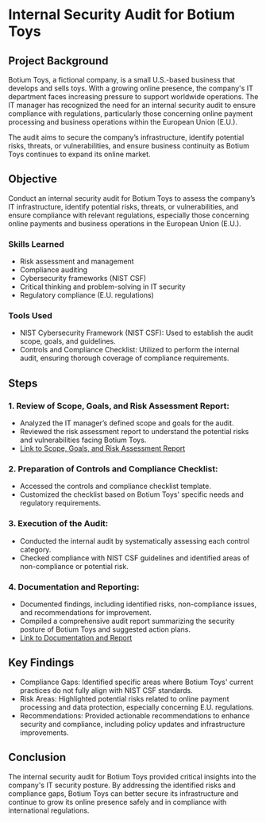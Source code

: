 # Internal Security Audit for Botium Toys

## Project Background

Botium Toys, a fictional company, is a small U.S.-based business that develops and sells toys. With a growing online presence, the company's IT department faces increasing pressure to support worldwide operations. The IT manager has recognized the need for an internal security audit to ensure compliance with regulations, particularly those concerning online payment processing and business operations within the European Union (E.U.).

The audit aims to secure the company’s infrastructure, identify potential risks, threats, or vulnerabilities, and ensure business continuity as Botium Toys continues to expand its online market.

## Objective

Conduct an internal security audit for Botium Toys to assess the company’s IT infrastructure, identify potential risks, threats, or vulnerabilities, and ensure compliance with relevant regulations, especially those concerning online payments and business operations in the European Union (E.U.).

### Skills Learned

- Risk assessment and management
- Compliance auditing
- Cybersecurity frameworks (NIST CSF)
- Critical thinking and problem-solving in IT security
- Regulatory compliance (E.U. regulations)

### Tools Used

- NIST Cybersecurity Framework (NIST CSF): Used to establish the audit scope, goals, and guidelines.
- Controls and Compliance Checklist: Utilized to perform the internal audit, ensuring thorough coverage of compliance requirements.

## Steps
### 1. Review of Scope, Goals, and Risk Assessment Report:
- Analyzed the IT manager’s defined scope and goals for the audit.
- Reviewed the risk assessment report to understand the potential risks and vulnerabilities facing Botium Toys.
- <a href="https://docs.google.com/document/d/1CjwLtK3YEr9xAnOio_IvR0Wwtj5RUkNLIUJ59tV41lU/edit?usp=sharing">Link to Scope, Goals, and Risk Assessment Report</a>
       
### 2. Preparation of Controls and Compliance Checklist:
- Accessed the controls and compliance checklist template.
- Customized the checklist based on Botium Toys' specific needs and regulatory requirements.

### 3. Execution of the Audit:
- Conducted the internal audit by systematically assessing each control category.
- Checked compliance with NIST CSF guidelines and identified areas of non-compliance or potential risk.

### 4. Documentation and Reporting:
- Documented findings, including identified risks, non-compliance issues, and recommendations for improvement.
- Compiled a comprehensive audit report summarizing the security posture of Botium Toys and suggested action plans.
- <a href="https://docs.google.com/document/d/1sWV1ljQTq3_BKBpe-YC6jaQZ1XnHwSganezDMraa_pM/edit?usp=sharing">Link to Documentation and Report</a>


## Key Findings

- Compliance Gaps: Identified specific areas where Botium Toys' current practices do not fully align with NIST CSF standards.
- Risk Areas: Highlighted potential risks related to online payment processing and data protection, especially concerning E.U. regulations.
- Recommendations: Provided actionable recommendations to enhance security and compliance, including policy updates and infrastructure improvements.

## Conclusion

The internal security audit for Botium Toys provided critical insights into the company's IT security posture. By addressing the identified risks and compliance gaps, Botium Toys can better secure its infrastructure and continue to grow its online presence safely and in compliance with international regulations.

